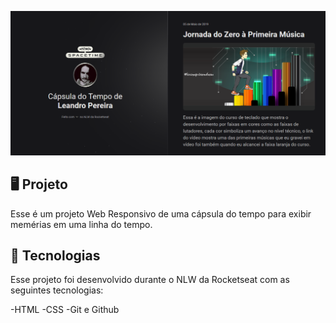 <p align="center">
<img  src=".github/preview.png" alt="Demonstração do projeto" widht="100%" />
</p>

## 🖥️ Projeto
Esse é um projeto Web Responsivo de uma cápsula do tempo para exibir memérias em uma linha do tempo.

## 🚀 Tecnologias
Esse projeto foi desenvolvido durante o NLW da Rocketseat com as seguintes tecnologias:

-HTML
-CSS
-Git e Github
